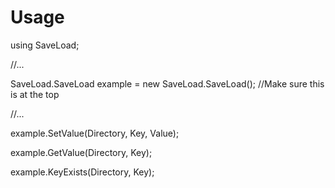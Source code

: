 # Usage
using SaveLoad;

//...

SaveLoad.SaveLoad example = new SaveLoad.SaveLoad(); //Make sure this is at the top

//...

example.SetValue(Directory, Key, Value);

example.GetValue(Directory, Key);

example.KeyExists(Directory, Key);
